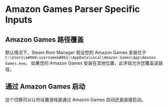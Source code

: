 # Amazon Games Parser Specific Inputs

## Amazon Games 路径覆盖
默认情况下，Steam Rom Manager 假设您的 Amazon Games 安装位于 `C:\Users\&#060;username&#062;\AppData\Local\Amazon Games\App\Amazon Games.exe`。 如果您的 Amazon Games 安装在其他位置，此字段允许您覆盖该路径。

## 通过 Amazon Games 启动

这个切换可以让你设置游戏是通过 Amazon Games 启动还是直接启动。
